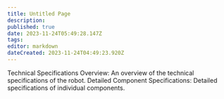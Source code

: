 ```yaml
---
title: Untitled Page
description: 
published: true
date: 2023-11-24T05:49:28.147Z
tags: 
editor: markdown
dateCreated: 2023-11-24T04:49:23.920Z
---
```


Technical Specifications Overview: An overview of the technical specifications of the robot.
Detailed Component Specifications: Detailed specifications of individual components.